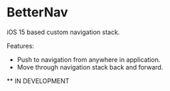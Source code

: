 # BetterNav

iOS 15 based custom navigation stack.

Features:
- Push to navigation from anywhere in application.
- Move through navigation stack back and forward.

** IN DEVELOPMENT
